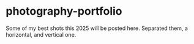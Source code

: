 # photography-portfolio
Some of my best shots this 2025 will be posted here. Separated them, a horizontal, and vertical one.
